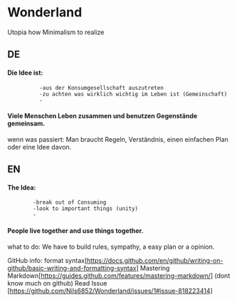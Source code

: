# Wonderland
Utopia how Minimalism to realize

## DE

#### Die Idee ist: 
              -aus der Konsumgesellschaft auszutreten
              -zu achten was wirklich wichtig im Leben ist (Gemeinschaft)
              -

#### Viele Menschen Leben zusammen und benutzen Gegenstände gemeinsam.
  wenn was passiert:
  Man braucht Regeln, Verständnis, einen einfachen Plan oder eine Idee davon.
  





## EN

#### The Idea:
            -break out of Consuming
            -look to important things (unity)
            -
#### People live together and use things together.
  what to do:
  We have to build rules, sympathy, a easy plan or a opinion.


GitHub info: format syntax[https://docs.github.com/en/github/writing-on-github/basic-writing-and-formatting-syntax] Mastering Markdown[https://guides.github.com/features/mastering-markdown/] (dont know much on github)
Read Issue [https://github.com/Nils6852/Wonderland/issues/1#issue-818223414]
